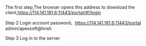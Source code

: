 The first step,The browser opens this address to download the client,https://114.141.181.6:11443/portal/#!/login

Step 2 Login account password，https://114.141.181.6:11443/portal       admin/apexsoft@hnsh

Step 3 Log in to the server


